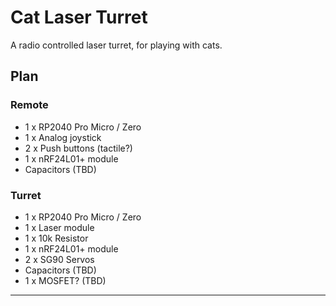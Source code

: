 # Cat Laser Turret

A radio controlled laser turret, for playing with cats.

## Plan

### Remote

- 1 x RP2040 Pro Micro / Zero
- 1 x Analog joystick
- 2 x Push buttons (tactile?)
- 1 x nRF24L01+ module
- Capacitors (TBD)

### Turret

- 1 x RP2040 Pro Micro / Zero
- 1 x Laser module
- 1 x 10k Resistor
- 1 x nRF24L01+ module
- 2 x SG90 Servos
- Capacitors (TBD)
- 1 x MOSFET? (TBD)

----
[//]: # ( vim: set ts=4 sw=4 et cindent tw=80 ai si syn=markdown ft=markdown: )
